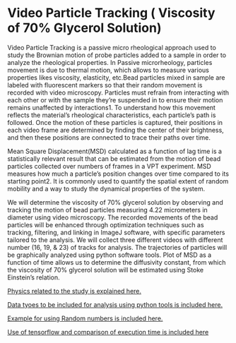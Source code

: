 # Video Particle Tracking ( Viscosity of 70% Glycerol Solution)
Video Particle Tracking is a passive micro rheological approach used to study the Brownian motion of probe particles added to a sample in order to analyze the rheological properties. In Passive microrheology, particles movement is due to thermal motion, which allows to measure various properties likes viscosity, elasticity, etc.Bead particles mixed in sample are labeled with fluorescent markers so that their random movement is recorded with video microscopy. Particles must refrain from interacting with each other or with the sample they’re suspended in to ensure their motion remains unaffected by interactions1. To understand how this movement reflects the material’s rheological characteristics, each particle’s path is followed. Once the motion of these particles is captured, their positions in each video frame are determined by finding the center of their brightness, and then these positions are connected to trace their paths over time.

Mean Square Displacement(MSD) calculated as a function of lag time is a statistically relevant result that can be estimated from the motion of bead particles collected over numbers of frames in a VPT experiment. MSD measures how much a particle’s position changes over time compared to its starting point2. It is commonly used to quantify the spatial extent of random mobility and a way to study the dynamical properties of the system.

We will determine the viscosity of 70% glycerol solution by observing and tracking the motion of bead particles measuring 4.22 micrometers in diameter using video microscopy. The recorded movements of the bead particles will be enhanced through optimization techniques such as tracking, filtering, and linking in ImageJ software, with specific parameters tailored to the analysis. We will collect three different videos with different number (16, 19, & 23) of tracks for analysis. The trajectories of particles will be graphically analyzed using python software tools. Plot of MSD as a function of time allows us to determine the diffusivity constant, from which the viscosity of 70% glycerol solution will be estimated using Stoke Einstein’s relation.

[Physics related to the study is explained here.](https://github.com/ubsuny/VPT-CP2P2024/blob/main/theory_physics.md#physics-used-for-the-project)

[Data tyoes to be included for analysis using python tools is included here.](https://github.com/ubsuny/VPT-CP2P2024/blob/main/documentation.md#data-types)

[Example for using Random numbers is included here.](random_numbers.md)

[Use of tensorflow and comparison of execution time is included here ](https://github.com/ubsuny/VPT-CP2P2024/blob/main/random_numbers.md#use-of-tensorflow)

